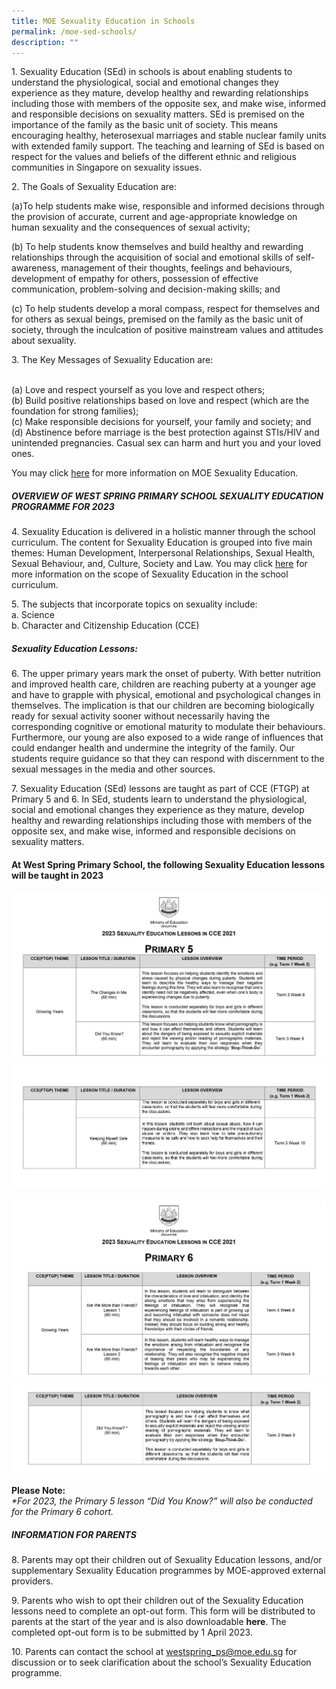 ```yaml
---
title: MOE Sexuality Education in Schools
permalink: /moe-sed-schools/
description: ""
---
```

<p>1. Sexuality Education (SEd) in schools is about enabling students to understand the physiological, social and emotional changes they experience as they mature, develop healthy and rewarding relationships including those with members of the opposite sex, and make wise, informed and responsible decisions on sexuality matters. SEd is premised on the importance of the family as the basic unit of society. This means encouraging healthy, heterosexual marriages and stable nuclear family units with extended family support. The teaching and learning of SEd is based on respect for the values and beliefs of the different ethnic and religious communities in Singapore on sexuality issues.</p>

<p>2. The Goals of Sexuality Education are:</p>
<p>(a)To help students make wise, responsible and informed decisions through the provision of accurate, current and age-appropriate knowledge on human sexuality and the consequences of sexual activity;</p>
<p>(b)	To help students know themselves and build healthy and rewarding relationships through the acquisition of social and emotional skills of self-awareness, management of their thoughts, feelings and behaviours, development of empathy for others, possession of effective communication, problem-solving and decision-making skills; and</p>
<p>(c)	To help students develop a moral compass, respect for themselves and for others as sexual beings, premised on the family as the basic unit of society, through the inculcation of positive mainstream values and attitudes about sexuality. </p>

<p>3. The Key Messages of Sexuality Education are:</p><br>
(a)	Love and respect yourself as you love and respect others;<br>
(b)	Build positive relationships based on love and respect (which are the foundation for strong families);<br>
(c)	Make responsible decisions for yourself, your family and society; and<br>
(d)	Abstinence before marriage is the best protection against STIs/HIV and unintended pregnancies. Casual sex can harm and hurt you and your loved ones.<br>

<p>You may click <a href="https://go.gov.sg/moe-sexuality-education">here</a> for more information on MOE Sexuality Education. </p>

<h5>OVERVIEW OF WEST SPRING PRIMARY SCHOOL SEXUALITY EDUCATION PROGRAMME FOR 2023</h5>
<p>4.	Sexuality Education is delivered in a holistic manner through the school curriculum. The content for Sexuality Education is grouped into five main themes: Human Development, Interpersonal Relationships, Sexual Health, Sexual Behaviour, and, Culture, Society and Law. You may click <a href="https://go.gov.sg/moe-sexuality-education-scope">here</a> for more information on the scope of Sexuality Education in the school curriculum.</p>
5.	The subjects that incorporate topics on sexuality include:<br>
a.	Science<br>
b.	Character and Citizenship Education (CCE)

<h5>Sexuality Education Lessons: </h5>
<p>6.	The upper primary years mark the onset of puberty. With better nutrition and improved health care, children are reaching puberty at a younger age and have to grapple with physical, emotional and psychological changes in themselves. The implication is that our children are becoming biologically ready for sexual activity sooner without necessarily having the corresponding cognitive or emotional maturity to modulate their behaviours. Furthermore, our young are also exposed to a wide range of influences that could endanger health and undermine the integrity of the family. Our students require guidance so that they can respond with discernment to the sexual messages in the media and other sources. </p>
<p>7. 	Sexuality Education (SEd) lessons are taught as part of CCE (FTGP) at Primary 5 and 6. In SEd, students learn to understand the physiological, social and emotional changes they experience as they mature, develop healthy and rewarding relationships including those with members of the opposite sex, and make wise, informed and responsible decisions on sexuality matters. </p> 

<h4>At West Spring Primary School, the following Sexuality Education lessons will be taught in 2023</h4>
<img src="/images/MOE%20SEd/28Jan23/P5%20SEd%2001.jpg" alt="P5 SEd">
<img src="/images/MOE%20SEd/28Jan23/P5%20SEd%2002.jpg" alt="P5 SEd">
<br>
<br>
<img src="/images/MOE%20SEd/28Jan23/P6%20SEd%2001.jpg" alt="P6 SEd">
<img src="/images/MOE%20SEd/28Jan23/P6%20SEd02.jpg" alt="P6 SEd">

<b>Please Note:</b><br>
<i>*For 2023, the Primary 5 lesson “Did You Know?” will also be conducted for the Primary 6 cohort. </i>

<h5>INFORMATION FOR PARENTS</h5>
<p>8.	Parents may opt their children out of Sexuality Education lessons, and/or supplementary Sexuality Education programmes by MOE-approved external providers. </p>
<p>9.	Parents who wish to opt their children out of the Sexuality Education lessons need to complete an opt-out form. This form will be distributed to parents at the start of the year and is also downloadable <b>here</b>. The completed opt-out form is to be submitted by 1 April 2023.</p>
<p>10.	Parents can contact the school at <a href="mailto:westspring_ps@moe.edu.sg">westspring_ps@moe.edu.sg</a> for discussion or to seek clarification about the school’s Sexuality Education programme.</p>